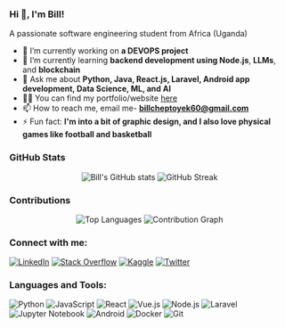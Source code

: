 ### Hi 👋, I'm Bill!

A passionate software engineering student from Africa (Uganda)

- 🔭 I’m currently working on **a DEVOPS project**
- 🌱 I’m currently learning **backend development using Node.js**, **LLMs**,  and **blockchain**
- 💬 Ask me about **Python, Java, React.js, Laravel, Android app development, Data Science, ML, and AI**
- 👨‍💻 You can find my portfolio/website [here](https://bill-cheptoyek.github.io/CHEPTOYEK-BILL/#home)
- 📫 How to reach me, email me- **billcheptoyek60@gmail.com**
- ⚡ Fun fact: **I'm into a bit of graphic design, and I also love physical games like football and basketball**

### GitHub Stats
<p align="center">
  <img src="https://github-readme-stats.vercel.app/api?username=bill-cheptoyek&show_icons=true&theme=radical" alt="Bill's GitHub stats"/>
  <img src="https://github-readme-streak-stats.herokuapp.com/?user=bill-cheptoyek&theme=radical" alt="GitHub Streak"/>
</p>

### Contributions
<p align="center">
  <img src="https://github-readme-stats.vercel.app/api/top-langs/?username=bill-cheptoyek&layout=compact&theme=radical" alt="Top Languages"/>
  <img src="https://activity-graph.herokuapp.com/graph?username=bill-cheptoyek&theme=react-dark&hide_border=true&area=true" alt="Contribution Graph"/>
</p>

### Connect with me:
[![LinkedIn](https://img.shields.io/badge/LinkedIn-0077B5?style=for-the-badge&logo=linkedin&logoColor=white)](https://www.linkedin.com/in/cheptoyekbill1)
[![Stack Overflow](https://img.shields.io/badge/Stack_Overflow-FE7A16?style=for-the-badge&logo=stack-overflow&logoColor=white)](https://stackoverflow.com/users/yourprofile)
[![Kaggle](https://img.shields.io/badge/Kaggle-20BEFF?style=for-the-badge&logo=kaggle&logoColor=white)](https://www.kaggle.com/cheptoyekbill)
[![Twitter](https://img.shields.io/badge/Twitter-1DA1F2?style=for-the-badge&logo=twitter&logoColor=white)](https://twitter.com/trojan__bill)

### Languages and Tools:
![Python](https://img.shields.io/badge/python-%233776AB.svg?style=for-the-badge&logo=python&logoColor=white)
![JavaScript](https://img.shields.io/badge/javascript-%23F7DF1E.svg?style=for-the-badge&logo=javascript&logoColor=black)
![React](https://img.shields.io/badge/react-%2320232a.svg?style=for-the-badge&logo=react&logoColor=%2361DAFB) 
![Vue.js](https://img.shields.io/badge/vuejs-%2335495e.svg?style=for-the-badge&logo=vue-dot-js&logoColor=%234FC08D)
![Node.js](https://img.shields.io/badge/node.js-%2343853D.svg?style=for-the-badge&logo=node-dot-js&logoColor=white)
![Laravel](https://img.shields.io/badge/laravel-%23FF2D20.svg?style=for-the-badge&logo=laravel&logoColor=white)
![Jupyter Notebook](https://img.shields.io/badge/jupyter-%23F37626.svg?style=for-the-badge&logo=jupyter&logoColor=white)
![Android](https://img.shields.io/badge/android-%233DDC84.svg?style=for-the-badge&logo=android&logoColor=white)
![Docker](https://img.shields.io/badge/docker-%230db7ed.svg?style=for-the-badge&logo=docker&logoColor=white)
![Git](https://img.shields.io/badge/git-%23F05032.svg?style=for-the-badge&logo=git&logoColor=white)
